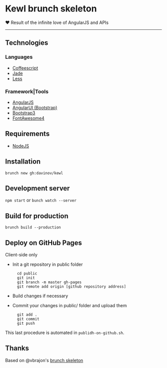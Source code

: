 # Kewl brunch skeleton
:heart: Result of the infinite love of AngularJS and APIs

----------------

## Technologies

### Languages
- [Coffeescript](http://coffeescript.org/)
- [Jade](http://jade-lang.com/)
- [Less](http://www.lesscss.org/)

### Framework|Tools
- [AngularJS](http://angularjs.org/)
- [AngularUI (Bootstrap)](http://angular-ui.github.io/bootstrap/)
- [Bootstrap3](http://getbootstrap.com/)
- [FontAwesome4](http://fontawesome.io/)

## Requirements

- [NodeJS](http://nodejs.org/)

## Installation

    brunch new gh:davinov/kewl

## Development server

`npm start` or `bunch watch --server`

## Build for production

    brunch build --production

## Deploy on GitHub Pages

Client-side only
- Init a git repository in public folder

        cd public
        git init
        git branch -m master gh-pages
        git remote add origin [github repository address]

- Build changes if necessary
- Commit your changes in public/ folder and upload them

        git add .
        git commit
        git push

This last procedure is automated in `publidh-on-github.sh`.

## Thanks

Based on @vbrajon's [brunch skeleton](https://github.com/vbrajon/brunch-skeleton)
